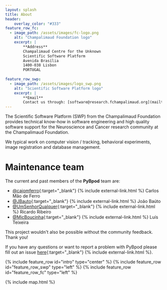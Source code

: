 ```yaml
---
layout: splash
title: About
header:
    overlay_color: "#333"
feature_row_fc:
  - image_path: /assets/images/fc-logo.png
    alt: "Champalimaud Foundation logo"
    excerpt: |
        **Address**  
        Champalimaud Centre for the Unknown  
        Scientific Software Platform  
        Avenida Brasília  
        1400-038 Lisbon  
        PORTUGAL  
    
feature_row_swp:
  - image_path: /assets/images/logo_swp.png
    alt: "Scientific Software Platform logo"
    excerpt: |
        **Email**  
        Contact us through: [software@research.fchampalimaud.org](mailto:software@research.fchampalimaud.org)  
---
```


The Scientific Software Platform (SWP) from the Champalimaud Foundation provides technical know-how in software engineering and high quality software support for the Neuroscience and Cancer research community at the Champalimaud Foundation.

We typical work on computer vision / tracking, behavioral experiments, image registration and database management.

# Maintenance team #
The current and past members of the **PyBpod** team are:
* [@cajomferro](https://github.com/cajomferro/){:target="_blank"} {% include external-link.html %} Carlos Mão de Ferro
* [@JBauto](https://github.com/JBauto){:target="_blank"} {% include external-link.html %} João Baúto
* [@UmSenhorQualquer](https://github.com/UmSenhorQualquer/){:target="_blank"} {% include external-link.html %} Ricardo Ribeiro
* [@MicBoucinha](https://github.com/MicBoucinha/){:target="_blank"} {% include external-link.html %} Luís Teixeira

This project wouldn't also be possible without the community feedback. Thank you!

If you have any questions or want to report a problem with PyBpod please fill out an issue [here](https://bitbucket.org/fchampalimaud/pybpod/issues?status=new&status=open>){:target="_blank"} {% include external-link.html %}.

{% include feature_row id="intro" type="center" %}
{% include feature_row id="feature_row_swp" type="left" %}
{% include feature_row id="feature_row_fc" type="left" %}

{% include map.html %}

[jekyll-organization]: https://github.com/jekyll